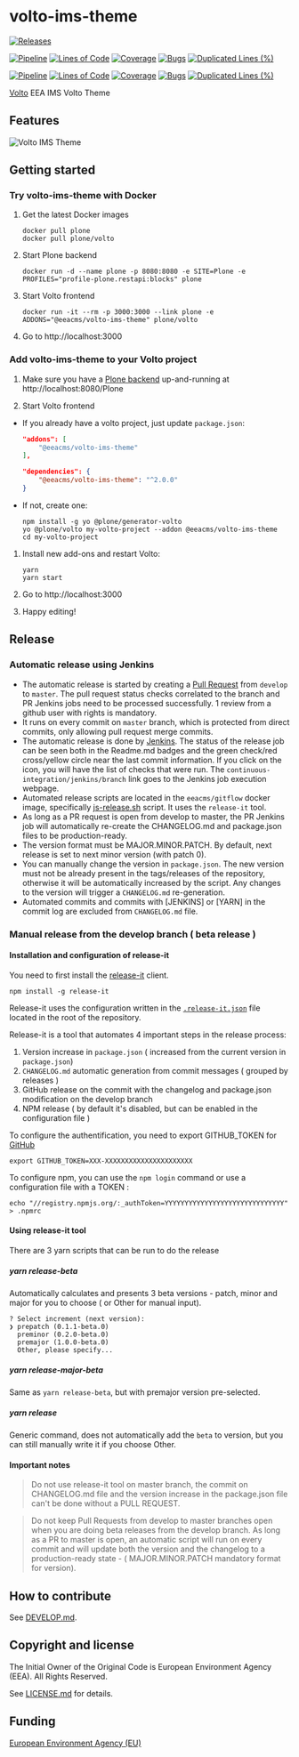 # volto-ims-theme

[![Releases](https://img.shields.io/github/v/release/eea/volto-ims-theme)](https://github.com/eea/volto-ims-theme/releases)

[![Pipeline](https://ci.eionet.europa.eu/buildStatus/icon?job=volto-addons%2Fvolto-ims-theme%2Fmaster&subject=master)](https://ci.eionet.europa.eu/view/Github/job/volto-addons/job/volto-ims-theme/job/master/display/redirect)
[![Lines of Code](https://sonarqube.eea.europa.eu/api/project_badges/measure?project=volto-ims-theme-master&metric=ncloc)](https://sonarqube.eea.europa.eu/dashboard?id=volto-ims-theme-master)
[![Coverage](https://sonarqube.eea.europa.eu/api/project_badges/measure?project=volto-ims-theme-master&metric=coverage)](https://sonarqube.eea.europa.eu/dashboard?id=volto-ims-theme-master)
[![Bugs](https://sonarqube.eea.europa.eu/api/project_badges/measure?project=volto-ims-theme-master&metric=bugs)](https://sonarqube.eea.europa.eu/dashboard?id=volto-ims-theme-master)
[![Duplicated Lines (%)](https://sonarqube.eea.europa.eu/api/project_badges/measure?project=volto-ims-theme-master&metric=duplicated_lines_density)](https://sonarqube.eea.europa.eu/dashboard?id=volto-ims-theme-master)

[![Pipeline](https://ci.eionet.europa.eu/buildStatus/icon?job=volto-addons%2Fvolto-ims-theme%2Fdevelop&subject=develop)](https://ci.eionet.europa.eu/view/Github/job/volto-addons/job/volto-ims-theme/job/develop/display/redirect)
[![Lines of Code](https://sonarqube.eea.europa.eu/api/project_badges/measure?project=volto-ims-theme-develop&metric=ncloc)](https://sonarqube.eea.europa.eu/dashboard?id=volto-ims-theme-develop)
[![Coverage](https://sonarqube.eea.europa.eu/api/project_badges/measure?project=volto-ims-theme-develop&metric=coverage)](https://sonarqube.eea.europa.eu/dashboard?id=volto-ims-theme-develop)
[![Bugs](https://sonarqube.eea.europa.eu/api/project_badges/measure?project=volto-ims-theme-develop&metric=bugs)](https://sonarqube.eea.europa.eu/dashboard?id=volto-ims-theme-develop)
[![Duplicated Lines (%)](https://sonarqube.eea.europa.eu/api/project_badges/measure?project=volto-ims-theme-develop&metric=duplicated_lines_density)](https://sonarqube.eea.europa.eu/dashboard?id=volto-ims-theme-develop)


[Volto](https://github.com/plone/volto) EEA IMS Volto Theme

## Features

![Volto IMS Theme](https://raw.githubusercontent.com/eea/volto-ims-theme/docs/docs/volto-ims-theme.png)

## Getting started

### Try volto-ims-theme with Docker

1. Get the latest Docker images

   ```
   docker pull plone
   docker pull plone/volto
   ```

1. Start Plone backend
   ```
   docker run -d --name plone -p 8080:8080 -e SITE=Plone -e PROFILES="profile-plone.restapi:blocks" plone
   ```

1. Start Volto frontend

   ```
   docker run -it --rm -p 3000:3000 --link plone -e ADDONS="@eeacms/volto-ims-theme" plone/volto
   ```

1. Go to http://localhost:3000

### Add volto-ims-theme to your Volto project

1. Make sure you have a [Plone backend](https://plone.org/download) up-and-running at http://localhost:8080/Plone

1. Start Volto frontend

* If you already have a volto project, just update `package.json`:

   ```JSON
   "addons": [
       "@eeacms/volto-ims-theme"
   ],

   "dependencies": {
       "@eeacms/volto-ims-theme": "^2.0.0"
   }
   ```

* If not, create one:

   ```
   npm install -g yo @plone/generator-volto
   yo @plone/volto my-volto-project --addon @eeacms/volto-ims-theme
   cd my-volto-project
   ```

1. Install new add-ons and restart Volto:

   ```
   yarn
   yarn start
   ```

1. Go to http://localhost:3000

1. Happy editing!

## Release

### Automatic release using Jenkins

*  The automatic release is started by creating a [Pull Request](../../compare/master...develop) from `develop` to `master`. The pull request status checks correlated to the branch and PR Jenkins jobs need to be processed successfully. 1 review from a github user with rights is mandatory.
* It runs on every commit on `master` branch, which is protected from direct commits, only allowing pull request merge commits.
* The automatic release is done by [Jenkins](https://ci.eionet.europa.eu). The status of the release job can be seen both in the Readme.md badges and the green check/red cross/yellow circle near the last commit information. If you click on the icon, you will have the list of checks that were run. The `continuous-integration/jenkins/branch` link goes to the Jenkins job execution webpage.
* Automated release scripts are located in the `eeacms/gitflow` docker image, specifically [js-release.sh](https://github.com/eea/eea.docker.gitflow/blob/master/src/js-release.sh) script. It  uses the `release-it` tool.
* As long as a PR request is open from develop to master, the PR Jenkins job will automatically re-create the CHANGELOG.md and package.json files to be production-ready.
* The version format must be MAJOR.MINOR.PATCH. By default, next release is set to next minor version (with patch 0).
* You can manually change the version in `package.json`.  The new version must not be already present in the tags/releases of the repository, otherwise it will be automatically increased by the script. Any changes to the version will trigger a `CHANGELOG.md` re-generation.
* Automated commits and commits with [JENKINS] or [YARN] in the commit log are excluded from `CHANGELOG.md` file.

### Manual release from the develop branch ( beta release )

#### Installation and configuration of release-it

You need to first install the [release-it](https://github.com/release-it/release-it)  client.

   ```
   npm install -g release-it
   ```

Release-it uses the configuration written in the [`.release-it.json`](./.release-it.json) file located in the root of the repository.

Release-it is a tool that automates 4 important steps in the release process:

1. Version increase in `package.json` ( increased from the current version in `package.json`)
2. `CHANGELOG.md` automatic generation from commit messages ( grouped by releases )
3. GitHub release on the commit with the changelog and package.json modification on the develop branch
4. NPM release ( by default it's disabled, but can be enabled in the configuration file )

To configure the authentification, you need to export GITHUB_TOKEN for [GitHub](https://github.com/settings/tokens)

   ```
   export GITHUB_TOKEN=XXX-XXXXXXXXXXXXXXXXXXXXXX
   ```

 To configure npm, you can use the `npm login` command or use a configuration file with a TOKEN :

   ```
   echo "//registry.npmjs.org/:_authToken=YYYYYYYYYYYYYYYYYYYYYYYYYYYYYY" > .npmrc
   ```

#### Using release-it tool

There are 3 yarn scripts that can be run to do the release

##### yarn release-beta

Automatically calculates and presents 3 beta versions - patch, minor and major for you to choose ( or Other for manual input).

```
? Select increment (next version):
❯ prepatch (0.1.1-beta.0)
  preminor (0.2.0-beta.0)
  premajor (1.0.0-beta.0)
  Other, please specify...
```

##### yarn release-major-beta

Same as `yarn release-beta`, but with premajor version pre-selected.

##### yarn release

Generic command, does not automatically add the `beta` to version, but you can still manually write it if you choose Other.

#### Important notes

> Do not use release-it tool on master branch, the commit on CHANGELOG.md file and the version increase in the package.json file can't be done without a PULL REQUEST.

> Do not keep Pull Requests from develop to master branches open when you are doing beta releases from the develop branch. As long as a PR to master is open, an automatic script will run on every commit and will update both the version and the changelog to a production-ready state - ( MAJOR.MINOR.PATCH mandatory format for version).


## How to contribute

See [DEVELOP.md](https://github.com/eea/volto-ims-theme/blob/master/DEVELOP.md).

## Copyright and license

The Initial Owner of the Original Code is European Environment Agency (EEA).
All Rights Reserved.

See [LICENSE.md](https://github.com/eea/volto-ims-theme/blob/master/LICENSE.md) for details.

## Funding

[European Environment Agency (EU)](http://eea.europa.eu)
